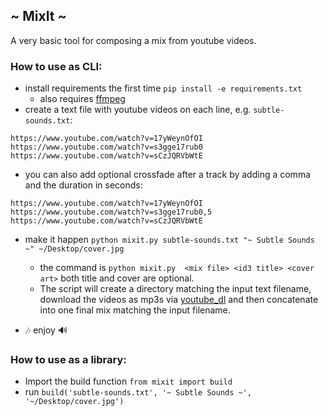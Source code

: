 ## ~ MixIt ~
A very basic tool for composing a mix from youtube videos.

### How to use as CLI:
+ install requirements the first time `pip install -e requirements.txt`
  + also requires [ffmpeg](https://github.com/ytdl-org/youtube-dl/blob/master/README.md#do-i-need-any-other-programs)
+ create a text file with youtube videos on each line, e.g. `subtle-sounds.txt`:

 ```
https://www.youtube.com/watch?v=17yWeynOfOI
https://www.youtube.com/watch?v=s3gge17rub0
https://www.youtube.com/watch?v=sCzJQRVbWtE
```
 + you can also add optional crossfade after a track by adding a comma and the duration in seconds:

 ```
https://www.youtube.com/watch?v=17yWeynOfOI
https://www.youtube.com/watch?v=s3gge17rub0,5
https://www.youtube.com/watch?v=sCzJQRVbWtE
```

+ make it happen `python mixit.py subtle-sounds.txt "~ Subtle Sounds ~" ~/Desktop/cover.jpg`
  + the command is `python mixit.py  <mix file> <id3 title> <cover art>` both title and cover are optional.
  + The script will create a directory matching the input text filename, download the videos as mp3s via [youtube_dl](https://github.com/ytdl-org/youtube-dl/) and then concatenate into one final mix matching the input filename.

+ 🎶 enjoy 🔊


### How to use as a library:
+ Import the build function `from mixit import build`
+ run `build('subtle-sounds.txt', '~ Subtle Sounds ~', '~/Desktop/cover.jpg')`